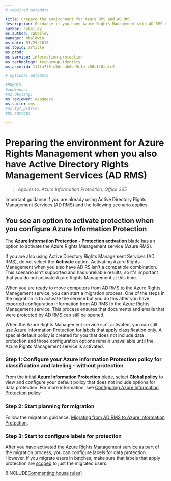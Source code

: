 ```yaml
---
# required metadata

title: Prepare the environment for Azure RMS and AD RMS
description: Guidance if you have Azure Rights Management with AD RMS deployed.
author: cabailey
ms.author: cabailey
manager: mbaldwin
ms.date: 01/29/2018
ms.topic: article
ms.prod:
ms.service: information-protection
ms.technology: techgroup-identity
ms.assetid: 11ffa730-c5dc-4b6b-9c1e-c58eff8aafc2

# optional metadata

#ROBOTS:
#audience:
#ms.devlang:
ms.reviewer: esaggese
ms.suite: ems
#ms.tgt_pltfrm:
#ms.custom:

---
```


# Preparing the environment for Azure Rights Management when you also have Active Directory Rights Management Services (AD RMS)

>*Applies to: Azure Information Protection, Office 365*

Important guidance if you are already using Active Directory Rights Management Services (AD RMS) and the following scenario applies:

## You see an option to activate protection when you configure Azure Information Protection

The **Azure Information Protection - Protection activation** blade has an option to activate the Azure Rights Management service (Azure RMS). 

If you are also using Active Directory Rights Management Services (AD RMS), do not select the **Activate** option. Activating Azure Rights Management when you also have AD RS isn't a compatible combination. This scenario isn't supported and has unreliable results, so it's important that you do not activate Azure Rights Management at this time. 

When you are ready to move computers from AD RMS to the Azure Rights Management service, you can start a migration process. One of the steps in the migration is to activate the service but you do this after you have exported configuration information from AD RMS to the Azure Rights Management service. This process ensures that documents and emails that were protected by AD RMS can still be opened.

When the Azure Rights Management service isn't activated, you can still use Azure Information Protection for labels that apply classification only. A special default policy is created for you that does not include data protection and those configuration options remain unavailable until the Azure Rights Management service is activated.

### Step 1: Configure your Azure Information Protection policy for classification and labeling - without protection

From the initial **Azure Information Protection** blade, select **Global policy** to view and configure your default policy that does not include options for data protection. For more information, see [Configuring Azure Information Protection policy](configure-policy.md).

### Step 2: Start planning for migration

Follow the migration guidance: [Migrating from AD RMS to Azure Information Protection](../plan-design/migrate-from-ad-rms-to-azure-rms.md).

### Step 3: Start to configure labels for protection

After you have activated the Azure Rights Management service as part of the migration process, you can configure labels for data protection. However, if you migrate users in batches, make sure that labels that apply protection are [scoped](configure-policy-scope.md) to just the migrated users.


[!INCLUDE[Commenting house rules](../includes/houserules.md)]


